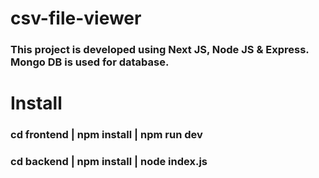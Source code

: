 # csv-file-viewer

### This project is developed using Next JS, Node JS & Express. Mongo DB is used for database.

# Install

### cd frontend | npm install | npm run dev

### cd backend | npm install | node index.js
